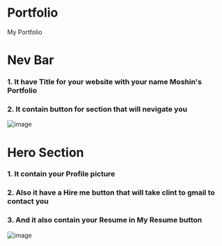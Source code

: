 # Portfolio
My Portfolio 
# Nev Bar
### 1. It have Title for your website with your name <b>Moshin's Portfolio</b>
### 2. It contain button for section that will nevigate you
![image](https://github.com/user-attachments/assets/8ab01d0e-588e-4b32-802d-14c355720e48)

# Hero Section
### 1. It contain your Profile picture
### 2. Also it have a <b>Hire me</b> button that will take clint to gmail to contact you
### 3. And it also contain your Resume in <b>My Resume</b> button
![image](https://github.com/user-attachments/assets/e9a216aa-3363-47ae-b155-451c009d5f12)
